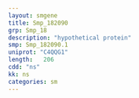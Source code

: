 ```yaml
---
layout: smgene
title: Smp_182090
grp: Smp_18
description: "hypothetical protein"
smp: Smp_182090.1
uniprot: "C4QQG1"
length:   206
cdd: "ns"
kk: ns
categories: sm
---
```

